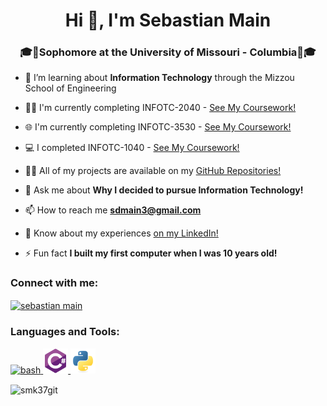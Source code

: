 <h1 align="center">Hi 👋, I'm Sebastian Main</h1>
<h3 align="center">🎓🐯Sophomore at the University of Missouri - Columbia🐯🎓</h3>

- 🌱 I’m learning about **Information Technology** through the Mizzou School of Engineering

- 👨‍💻 I'm currently completing INFOTC-2040 - [See My Coursework!](https://github.com/smk37git/INFOTC-2040)

- 🌐 I'm currently completing INFOTC-3530 - [See My Coursework!](https://github.com/smk37git/INFOTC-3530)

- 💻 I completed INFOTC-1040 - [See My Coursework!](https://github.com/smk37git/INFOTC-1040)

- 👨‍💻 All of my projects are available on my [GitHub Repositories!](https://github.com/smk37git?tab=repositories)

- 💬 Ask me about **Why I decided to pursue Information Technology!**

- 📫 How to reach me **sdmain3@gmail.com**

- 📝 Know about my experiences [on my LinkedIn!](https://www.linkedin.com/in/sebastian-main-6a4799224/overlay/1726777582848/single-media-viewer/?profileId=ACoAADhbbZwBW9GrMYykBIEaEmsTwWo_BSO1usk)

- ⚡ Fun fact **I built my first computer when I was 10 years old!**

<h3 align="left">Connect with me:</h3>
<p align="left">
<a href="https://linkedin.com/in/sebastian main" target="blank"><img align="center" src="https://raw.githubusercontent.com/rahuldkjain/github-profile-readme-generator/master/src/images/icons/Social/linked-in-alt.svg" alt="sebastian main" height="30" width="40" /></a>
</p>

<h3 align="left">Languages and Tools:</h3>
<p align="left"> <a href="https://www.gnu.org/software/bash/" target="_blank" rel="noreferrer"> <img src="https://www.vectorlogo.zone/logos/gnu_bash/gnu_bash-icon.svg" alt="bash" width="40" height="40"/> </a> <a href="https://www.w3schools.com/cs/" target="_blank" rel="noreferrer"> <img src="https://raw.githubusercontent.com/devicons/devicon/master/icons/csharp/csharp-original.svg" alt="csharp" width="40" height="40"/> </a> <a href="https://www.python.org" target="_blank" rel="noreferrer"> <img src="https://raw.githubusercontent.com/devicons/devicon/master/icons/python/python-original.svg" alt="python" width="40" height="40"/> </a> </p>

<p><img align="center" src="https://github-readme-stats.vercel.app/api/top-langs?username=smk37git&show_icons=true&locale=en&layout=compact" alt="smk37git" /></p>
